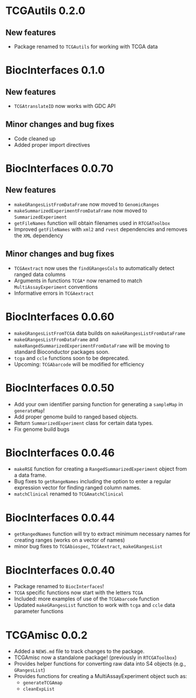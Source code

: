 # TCGAutils 0.2.0

## New features

* Package renamed to `TCGAutils` for working with TCGA data

# BiocInterfaces 0.1.0

## New features

* `TCGAtranslateID` now works with GDC API

## Minor changes and bug fixes 

* Code cleaned up
* Added proper import directives

# BiocInterfaces 0.0.70

## New features

* `makeGRangesListFromDataFrame` now moved to `GenomicRanges`
* `makeSummarizedExperimentFromDataFrame` now moved to `SummarizedExperiment`
* `getFileNames` function will obtain filenames used in `RTCGAToolbox`
* Improved `getFileNames` with `xml2` and `rvest` dependencies and removes the
`XML` dependency

## Minor changes and bug fixes

* `TCGAextract` now uses the `findGRangesCols` to automatically detect ranged
data columns
* Arguments in functions `TCGA*` now renamed to match `MultiAssayExperiment`
conventions
* Informative errors in `TCGAextract`

# BiocInterfaces 0.0.60

* `makeGRangesListFromTCGA` data builds on `makeGRangesListFromDataFrame`
* `makeGRangesListFromDataFrame` and `makeRangedSummarizedExperimentFromDataFrame` will be
moving to standard Bioconductor packages soon. 
* `tcga` and `ccle` functions soon to be deprecated. 
* Upcoming: `TCGAbarcode` will be modified for efficiency

# BiocInterfaces 0.0.50

* Add your own identifier parsing function for generating a `sampleMap` in `generateMap`!
* Add proper genome build to ranged based objects.
* Return `SummarizedExperiment` class for certain data types.
* Fix genome build bugs

# BiocInterfaces 0.0.46

* `makeRSE` function for creating a `RangedSummarizedExperiment` object from a
data frame. 
* Bug fixes to `getRangeNames` including the option to enter a regular expression
vector for finding ranged column names. 
* `matchClinical` renamed to `TCGAmatchClinical`

# BiocInterfaces 0.0.44

* `getRangedNames` function will try to extract minimum necessary names for creating ranges 
(works on a vector of names)
* minor bug fixes to `TCGAbiospec`, `TCGAextract`, `makeGRangesList`

# BiocInterfaces 0.0.40

* Package renamed to `BiocInterfaces`!
* `TCGA` specific functions now start with the letters `TCGA`
* Included: more examples of use of the `TCGAbarcode` function
* Updated `makeGRangesList` function to work with `tcga` and `ccle` data
    parameter functions

# TCGAmisc 0.0.2

* Added a `NEWS.md` file to track changes to the package.
* TCGAmisc now a standalone package! (previously in `RTCGAToolbox`)
* Provides helper functions for converting raw data into S4 objects (e.g.,
`GRangesList`)
* Provides functions for creating a MultiAssayExperiment object such as:
    * `generateTCGAmap`
    * `cleanExpList`
